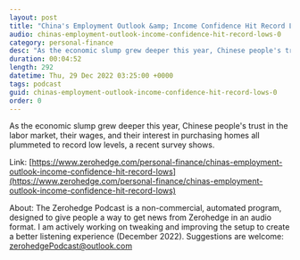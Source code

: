 ```yaml
---
layout: post
title: "China's Employment Outlook &amp; Income Confidence Hit Record Lows"
audio: chinas-employment-outlook-income-confidence-hit-record-lows-0
category: personal-finance
desc: "As the economic slump grew deeper this year, Chinese people's trust in the labor market, their wages, and their interest in purchasing homes all plummeted to record low levels, a recent survey shows. "
duration: 00:04:52
length: 292
datetime: Thu, 29 Dec 2022 03:25:00 +0000
tags: podcast
guid: chinas-employment-outlook-income-confidence-hit-record-lows-0
order: 0
---
```

As the economic slump grew deeper this year, Chinese people's trust in the labor market, their wages, and their interest in purchasing homes all plummeted to record low levels, a recent survey shows. 

Link: [https://www.zerohedge.com/personal-finance/chinas-employment-outlook-income-confidence-hit-record-lows](https://www.zerohedge.com/personal-finance/chinas-employment-outlook-income-confidence-hit-record-lows)

About: The Zerohedge Podcast is a non-commercial, automated program, designed to give people a way to get news from Zerohedge in an audio format.  I am actively working on tweaking and improving the setup to create a better listening experience (December 2022).  Suggestions are welcome: [zerohedgePodcast@outlook.com](mailto:zerohedgePodcast@outlook.com)
